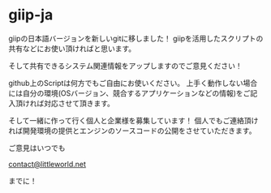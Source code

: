 # giip-ja

giipの日本語バージョンを新しいgitに移しました！
giipを活用したスクリプトの共有などにお使い頂ければと思います。

そして共有できるシステム関連情報をアップしますのでご意見ください！

github上のScriptは何方でもご自由にお使いください。
上手く動作しない場合には自分の環境(OSバージョン、競合するアプリケーションなどの情報)をご記入頂ければ対応させて頂きます。

そして一緒に作って行く個人と企業様を募集しています！
個人でもご連絡頂ければ開発環境の提供とエンジンのソースコードの公開をさせていただきます。

ご意見はいつでも

contact@littleworld.net

までに！
